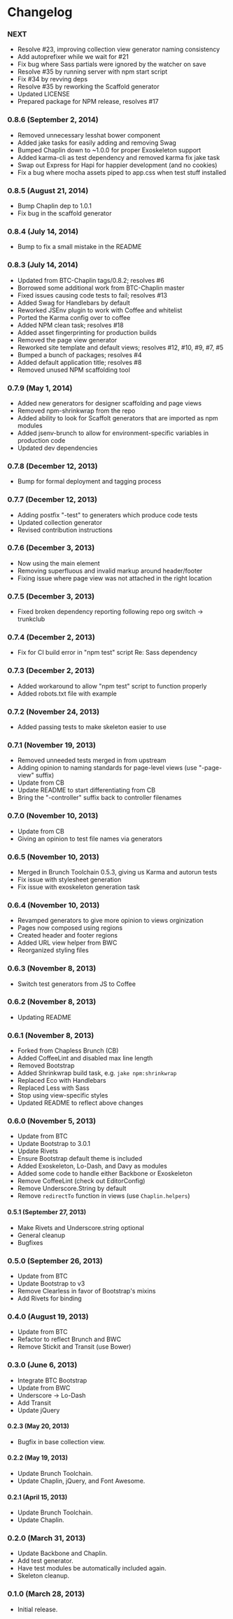 # Changelog

### NEXT
- Resolve #23, improving collection view generator naming consistency
- Add autoprefixer while we wait for #21
- Fix bug where Sass partials were ignored by the watcher on save
- Resolve #35 by running server with npm start script
- Fix #34 by revving deps
- Resolve #35 by reworking the Scaffold generator
- Updated LICENSE
- Prepared package for NPM release, resolves #17

### 0.8.6 (September 2, 2014)
- Removed unnecessary lesshat bower component
- Added jake tasks for easily adding and removing Swag
- Bumped Chaplin down to ~1.0.0 for proper Exoskeleton support
- Added karma-cli as test dependency and removed karma fix jake task
- Swap out Express for Hapi for happier development (and no cookies)
- Fix a bug where mocha assets piped to app.css when test stuff installed

### 0.8.5 (August 21, 2014)
- Bump Chaplin dep to 1.0.1
- Fix bug in the scaffold generator

### 0.8.4 (July 14, 2014)
- Bump to fix a small mistake in the README

### 0.8.3 (July 14, 2014)
- Updated from BTC-Chaplin tags/0.8.2; resolves #6
- Borrowed some additional work from BTC-Chaplin master
- Fixed issues causing code tests to fail; resolves #13
- Added Swag for Handlebars by default
- Reworked JSEnv plugin to work with Coffee and whitelist
- Ported the Karma config over to coffee
- Added NPM clean task; resolves #18
- Added asset fingerprinting for production builds
- Removed the page view generator
- Reworked site template and default views; resolves #12, #10, #9, #7, #5
- Bumped a bunch of packages; resolves #4
- Added default application title; resolves #8
- Removed unused NPM scaffolding tool

### 0.7.9 (May 1, 2014)
- Added new generators for designer scaffolding and page views
- Removed npm-shrinkwrap from the repo
- Added ability to look for Scaffolt generators that are imported as npm modules
- Added jsenv-brunch to allow for environment-specific variables in production code
- Updated dev dependencies

### 0.7.8 (December 12, 2013)
- Bump for formal deployment and tagging process

### 0.7.7 (December 12, 2013)
- Adding postfix "-test" to generaters which produce code tests
- Updated collection generator
- Revised contribution instructions

### 0.7.6 (December 3, 2013)
- Now using the main element
- Removing superfluous and invalid markup around header/footer
- Fixing issue where page view was not attached in the right location

### 0.7.5 (December 3, 2013)
- Fixed broken dependency reporting following repo org switch -> trunkclub

### 0.7.4 (December 2, 2013)
- Fix for CI build error in "npm test" script Re: Sass dependency

### 0.7.3 (December 2, 2013)
- Added workaround to allow "npm test" script to function properly
- Added robots.txt file with example

### 0.7.2 (November 24, 2013)
- Added passing tests to make skeleton easier to use

### 0.7.1 (November 19, 2013)
- Removed unneeded tests merged in from upstream
- Adding opinion to naming standards for page-level views (use "-page-view" suffix)
- Update from CB
- Update README to start differentiating from CB
- Bring the "-controller" suffix back to controller filenames

### 0.7.0 (November 10, 2013)
- Update from CB
- Giving an opinion to test file names via generators

### 0.6.5 (November 10, 2013)
- Merged in Brunch Toolchain 0.5.3, giving us Karma and autorun tests
- Fix issue with stylesheet generation
- Fix issue with exoskeleton generation task

### 0.6.4 (November 10, 2013)
- Revamped generators to give more opinion to views orginization
- Pages now composed using regions
- Created header and footer regions
- Added URL view helper from BWC
- Reorganized styling files

### 0.6.3 (November 8, 2013)
- Switch test generators from JS to Coffee

### 0.6.2 (November 8, 2013)
- Updating README

### 0.6.1 (November 8, 2013)
- Forked from Chapless Brunch (CB)
- Added CoffeeLint and disabled max line length
- Removed Bootstrap
- Added Shrinkwrap build task, e.g. `jake npm:shrinkwrap`
- Replaced Eco with Handlebars
- Replaced Less with Sass
- Stop using view-specific styles
- Updated README to reflect above changes

### 0.6.0 (November 5, 2013)
- Update from BTC
- Update Bootstrap to 3.0.1
- Update Rivets
- Ensure Bootstrap default theme is included
- Added Exoskeleton, Lo-Dash, and Davy as modules
- Added some code to handle either Backbone or Exoskeleton
- Remove CoffeeLint (check out EditorConfig)
- Remove Underscore.String by default
- Remove `redirectTo` function in views (use `Chaplin.helpers`)

#### 0.5.1 (September 27, 2013)
- Make Rivets and Underscore.string optional
- General cleanup
- Bugfixes

### 0.5.0 (September 26, 2013)
- Update from BTC
- Update Bootstrap to v3
- Remove Clearless in favor of Bootstrap's mixins
- Add Rivets for binding

### 0.4.0 (August 19, 2013)
- Update from BTC
- Refactor to reflect Brunch and BWC
- Remove Stickit and Transit (use Bower)

### 0.3.0 (June 6, 2013)
- Integrate BTC Bootstrap
- Update from BWC
- Underscore -> Lo-Dash
- Add Transit
- Update jQuery

#### 0.2.3 (May 20, 2013)
- Bugfix in base collection view.

#### 0.2.2 (May 19, 2013)
- Update Brunch Toolchain.
- Update Chaplin, jQuery, and Font Awesome.

#### 0.2.1 (April 15, 2013)
- Update Brunch Toolchain.
- Update Chaplin.

### 0.2.0 (March 31, 2013)
- Update Backbone and Chaplin.
- Add test generator.
- Have test modules be automatically included again.
- Skeleton cleanup.

### 0.1.0 (March 28, 2013)
- Initial release.
